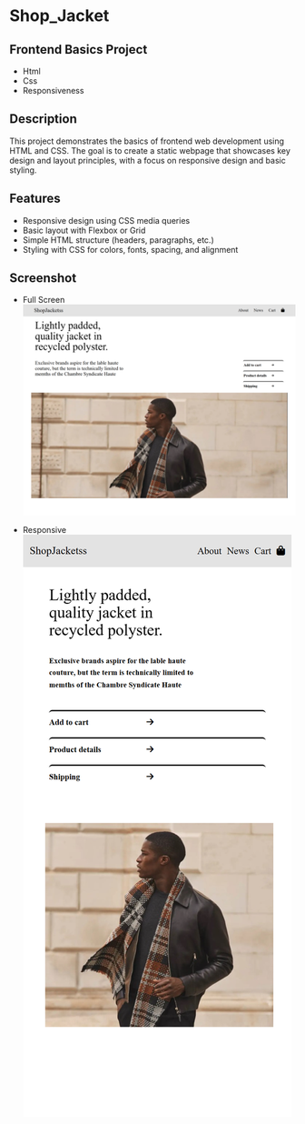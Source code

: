 # Shop_Jacket
## Frontend Basics Project
- Html
- Css
- Responsiveness

## Description
This project demonstrates the basics of frontend web development using HTML and CSS. The goal is to create a static webpage that showcases key design and layout principles, with a focus on responsive design and basic styling.

## Features
- Responsive design using CSS media queries
- Basic layout with Flexbox or Grid
- Simple HTML structure (headers, paragraphs, etc.)
- Styling with CSS for colors, fonts, spacing, and alignment

## Screenshot
- Full Screen
![Image Alt](https://github.com/Deepakchamola/Shop_Jacket/blob/b91923933f6b697c90afd8d5c26650af2c2b39db/Shop_Jacket.png)
  
- Responsive
![Image Alt](https://github.com/Deepakchamola/Shop_Jacket/blob/e60105af7439db376fc24b96d6cd7a5e964e043f/Shop_Jacket-2.png)
